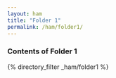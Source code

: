 ```yaml
---
layout: ham
title: "Folder 1"
permalink: /ham/folder1/
---
```


### Contents of Folder 1
<div class="directory-list">{% directory_filter _ham/folder1 %}</div>
